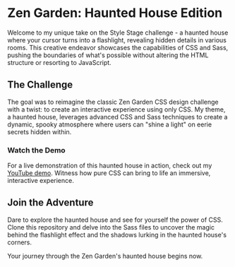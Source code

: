 # Zen Garden: Haunted House Edition

Welcome to my unique take on the Style Stage challenge - a haunted house where your cursor turns into a flashlight, revealing hidden details in various rooms. This creative endeavor showcases the capabilities of CSS and Sass, pushing the boundaries of what's possible without altering the HTML structure or resorting to JavaScript.

## The Challenge

The goal was to reimagine the classic Zen Garden CSS design challenge with a twist: to create an interactive experience using only CSS. My theme, a haunted house, leverages advanced CSS and Sass techniques to create a dynamic, spooky atmosphere where users can "shine a light" on eerie secrets hidden within.

### Watch the Demo

For a live demonstration of this haunted house in action, check out my [YouTube demo](https://youtu.be/fD1KlIBcg7o). Witness how pure CSS can bring to life an immersive, interactive experience.

## Join the Adventure

Dare to explore the haunted house and see for yourself the power of CSS. Clone this repository and delve into the Sass files to uncover the magic behind the flashlight effect and the shadows lurking in the haunted house's corners.

Your journey through the Zen Garden's haunted house begins now.
